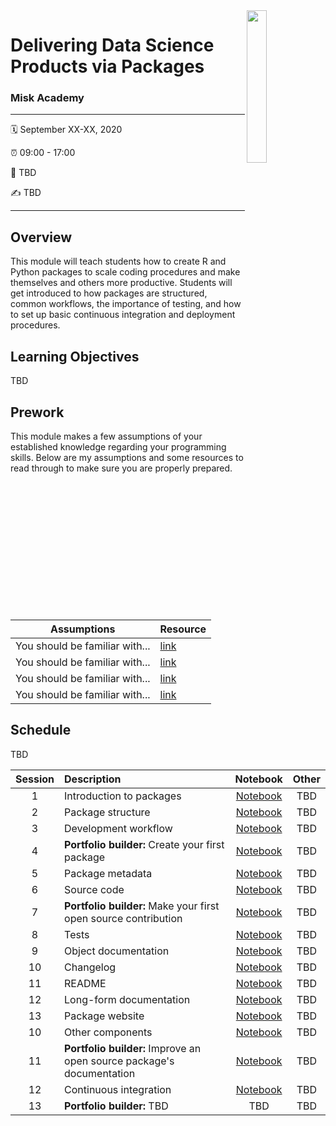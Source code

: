 <img src="https://user-images.githubusercontent.com/6753598/86978801-c3cf3280-c14d-11ea-822a-7e65a384ed8b.png" align="right" width="25%" height="25%"/>

Delivering Data Science Products via Packages 
================

### Misk Academy

-----

:spiral_calendar: September XX-XX, 2020  

:alarm_clock:     09:00 - 17:00  

:hotel:           TBD  

:writing_hand:    TBD

-----

## Overview

This module will teach students how to create R and Python packages to scale coding procedures and make themselves and others more productive. Students will get introduced to how packages are structured, common workflows, the importance of testing, and how to set up basic continuous integration and deployment procedures.

## Learning Objectives

TBD

## Prework

This module makes a few assumptions of your established knowledge regarding your programming skills. Below are my assumptions and some resources to read through to make sure you are properly prepared.

| Assumptions                       | Resource      
| --------------------------------- | ------------- |
| You should be familiar with...    | [link](https://github.com/misk-data-science/misk-packages) | 
| You should be familiar with...    | [link](https://github.com/misk-data-science/misk-packages) | 
| You should be familiar with...    | [link](https://github.com/misk-data-science/misk-packages) | 
| You should be familiar with...    | [link](https://github.com/misk-data-science/misk-packages) | 


## Schedule

TBD


| Session       | Description                          | Notebook    | Other     | 
| :-----------: | :----------------------------------- | :-----------: | :-----------: | 
| 1             | Introduction to packages             | [Notebook](https://misk-data-science.github.io/misk-packages/notebooks/01-introduction.html) | TBD            |
| 2             | Package structure                    | [Notebook](https://misk-data-science.github.io/misk-packages/notebooks/02-package-structure.html) | TBD           | 
| 3             | Development workflow                 | [Notebook](https://misk-data-science.github.io/misk-packages/notebooks/03-workflow.html) | TBD           | 
| 4             | __Portfolio builder:__ Create your first package | [Notebook](https://misk-data-science.github.io/misk-packages/notebooks/04-porfolio-builder-01.html) | TBD           | 
| 5             | Package metadata                     | [Notebook](https://misk-data-science.github.io/misk-packages/notebooks/05-metadata.html) | TBD           | 
| 6             | Source code                          | [Notebook](https://misk-data-science.github.io/misk-packages/notebooks/06-source-code.html) | TBD           |
| 7             | __Portfolio builder:__ Make your first open source contribution | [Notebook](https://misk-data-science.github.io/misk-packages/notebooks/07-porfolio-builder-01.html)  | TBD           |
| 8             | Tests                                | [Notebook](https://misk-data-science.github.io/misk-packages/notebooks/08-testing.html)  | TBD           | 
| 9             | Object documentation                | [Notebook](https://misk-data-science.github.io/misk-packages/notebooks/09-object-docs.html) | TBD  |
| 10            | Changelog                           | [Notebook](https://misk-data-science.github.io/misk-packages/notebooks/10-changelog.html) | TBD  |
| 11            | README                              | [Notebook](https://misk-data-science.github.io/misk-packages/notebooks/11-readme.html) | TBD  |
| 12            | Long-form documentation            | [Notebook](https://misk-data-science.github.io/misk-packages/notebooks/12-long-form-docs.html) | TBD  |
| 13            | Package website           | [Notebook](https://misk-data-science.github.io/misk-packages/notebooks/13-website.html) | TBD  |
| 10           | Other components                     | [Notebook](https://misk-data-science.github.io/misk-packages/notebooks/14-other-components.html) | TBD  | 
| 11           | __Portfolio builder:__ Improve an open source package's documentation | [Notebook](https://misk-data-science.github.io/misk-packages/notebooks/15-porfolio-builder-03.html)  | TBD           |
| 12            | Continuous integration              | [Notebook](https://misk-data-science.github.io/misk-packages/notebooks/16-ci.html) | TBD  |
| 13            | __Portfolio builder:__ TBD           | TBD          | TBD           |

